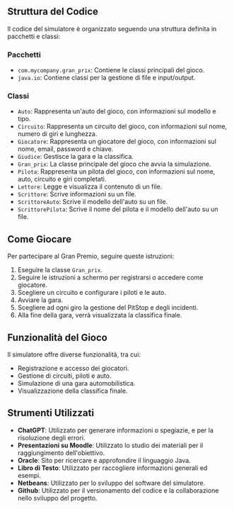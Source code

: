 ## Struttura del Codice

Il codice del simulatore è organizzato seguendo una struttura definita in pacchetti e classi:

### Pacchetti

- `com.mycompany.gran_prix`: Contiene le classi principali del gioco.
- `java.io`: Contiene classi per la gestione di file e input/output.

### Classi

- `Auto`: Rappresenta un'auto del gioco, con informazioni sul modello e tipo.
- `Circuito`: Rappresenta un circuito del gioco, con informazioni sul nome, numero di giri e lunghezza.
- `Giocatore`: Rappresenta un giocatore del gioco, con informazioni sul nome, email, password e chiave.
- `Giudice`: Gestisce la gara e la classifica.
- `Gran_prix`: La classe principale del gioco che avvia la simulazione.
- `Pilota`: Rappresenta un pilota del gioco, con informazioni sul nome, auto, circuito e giri completati.
- `Lettore`: Legge e visualizza il contenuto di un file.
- `Scrittore`: Scrive informazioni su un file.
- `ScrittoreAuto`: Scrive il modello dell'auto su un file.
- `ScrittorePilota`: Scrive il nome del pilota e il modello dell'auto su un file.

## Come Giocare

Per partecipare al Gran Premio, seguire queste istruzioni:

1. Eseguire la classe `Gran_prix`.
2. Seguire le istruzioni a schermo per registrarsi o accedere come giocatore.
3. Scegliere un circuito e configurare i piloti e le auto.
4. Avviare la gara.
5. Scegliere ad ogni giro la gestione del PitStop e degli incidenti.
6. Alla fine della gara, verrà visualizzata la classifica finale.

## Funzionalità del Gioco

Il simulatore offre diverse funzionalità, tra cui:

- Registrazione e accesso dei giocatori.
- Gestione di circuiti, piloti e auto.
- Simulazione di una gara automobilistica.
- Visualizzazione della classifica finale.

## Strumenti Utilizzati

- **ChatGPT**: Utilizzato per generare informazioni o spegiazie, e per la risoluzione degli errori.
- **Presentazioni su Moodle**: Utilizzato lo studio dei materiali per il raggiungimento dell'obiettivo.
- **Oracle**: Sito per ricercare e approfondire il linguaggio Java.
- **Libro di Testo**: Utilizzato per raccogliere informazioni generali ed esempi.
- **Netbeans**: Utilizzato per lo sviluppo del software del simulatore.
- **Github**: Utilizzato per il versionamento del codice e la collaborazione nello sviluppo del progetto.
